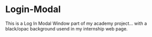 # Login-Modal

This is a Log In Modal Window part of my academy project...
with a black/opac background usend in my internship web page.
